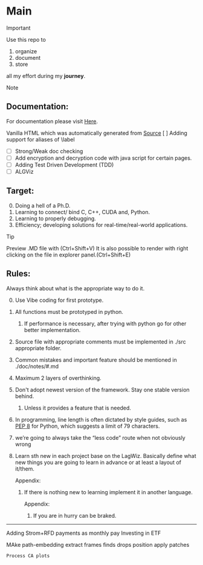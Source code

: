 # Main
> [!IMPORTANT]
> Use this repo to 
> 1. organize 
> 2. document 
> 3. store 
> 
> all my effort during my __journey__. 

> [!NOTE]
> ## Documentation:
> For documentation please visit [Here](https://yassinriyazi.github.io/Main/).
>
> Vanilla HTML which was automatically generated from [Source](./src)
> [ ] Adding support for aliases of \label
> - [ ] Strong/Weak doc checking
> - [ ] Add encryption and decryption code with java script for certain pages.
> - [ ] Adding Test Driven Development (TDD)
> - [ ] ALGViz

## Target:
0. Doing a hell of a Ph.D.
1. Learning to connect/ bind C, C++, CUDA and, Python.
2. Learning to properly debugging.
3. Efficiency; developing solutions for real-time/real-world applications.


> [!TIP]
> Preview .MD file with (Ctrl+Shift+V)
> It is also possible to render with right clicking on the file in explorer panel.(Ctrl+Shift+E)

## Rules:
Always think about what is the appropriate way to do it.

0. Use Vibe coding for first prototype.
1. All functions must be prototyped in python. 
    1. If performance is necessary, after trying with python go for other better implementation.

2. Source file with appropriate comments must be implemented in ./src appropriate folder.

3. Common mistakes and important feature should be mentioned in ./doc/notes/#.md

4. Maximum 2 layers of overthinking.

5. Don't adopt newest version of the framework. Stay one stable version behind.
    1. Unless it provides a feature that is needed.

6. In programming, line length is often dictated by style guides, such as [PEP 8](https://peps.python.org/pep-0008/) for Python, which suggests a limit of 79 characters. 

7. we’re going to always take the “less code” route when not obviously wrong

8. Learn sth new in each project base on the LagWiz. Basically define what new things you are going to learn in advance or at least a layout of it/them.

    Appendix:
    1. If there is nothing new to learning implement it in another language.

        Appendix:
        1. If you are in hurry can be braked.

---

Adding Strom+RFD payments as monthly pay
Investing in ETF

MAke path-embedding
    extract frames
    finds drops position
    apply patches

    Process CA plots